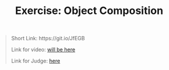 <h1 align="center">Exercise: Object Composition</h1>
    <br>

<blockquote>
    <p>
        Short Link: https://git.io/JfEGB
    </p>
    <p>
        Link for video:
        <a href="#">will be here</a>
    </p>
    <p>
        Link for Judge: 
        <a href="https://judge.softuni.bg/Contests/Practice/Index/1546#0">here</a>
    </p>
</blockquote>
